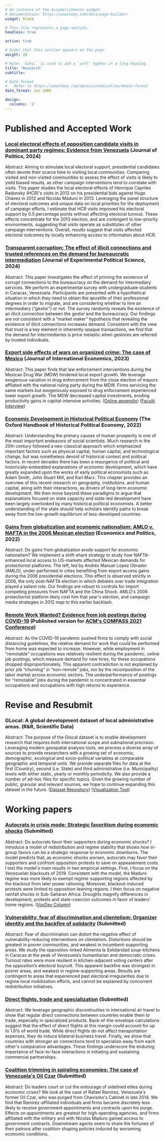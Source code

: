 ```yaml
---
# An instance of the Accomplishments widget.
# Documentation: https://wowchemy.com/docs/page-builder/
widget: blank

# This file represents a page section.
headless: true

active: true

# Order that this section appears on the page.
weight: 20

# Note: `&shy;` is used to add a 'soft' hyphen in a long heading.
title: 'Research'
subtitle:

# Date format
#   Refer to https://wowchemy.com/docs/customization/#date-format
date_format: Jan 2006

design:
  columns: '2'
---
```

# Published and Accepted Work

### [Local electoral effects of opposition candidate visits in dominant party regimes: Evidence from Venezuela](https://josemoralesarilla.com/uploads/paper_04_HCR.pdf) (Journal of Politics, 2024)
Abstract: Aiming to stimulate local electoral support, presidential candidates often devote their scarce time to visiting local communities. Comparing visited and non-visited communities to assess the effect of visits is likely to yield biased results, as other campaign interventions tend to correlate with visits. This paper studies the local electoral effects of Henrique Capriles Radonsky (HCR)'s visits in 2012 on his presidential bids against Hugo Chávez in 2012 and Nicolás Maduro in 2013. Leveraging the panel structure of electoral outcomes and unique data on local priorities for the deployment of campaign efforts, I estimate that HCR visits improved his electoral support by 0.5 percentage points without affecting electoral turnout. These effects concentrate for the 2013 election, and are contingent to low-priority environments, suggesting that visits operate as substitutes of other campaign interventions. Overall, results suggest that visits affected electoral outcomes by locally enhancing access to information about HCR.

### [Transparent corruption: The effect of illicit connections and trusted references on the demand for bureaucratic intermediation](https://josemoralesarilla.com/uploads/paper_08_gestores.pdf) (Journal of Experimental Political Science, 2024)
Abstract: This paper investigates the effect of priming the existence of corrupt connections to the bureaucracy on the demand for intermediary services. We perform an experimental survey with undergraduate students in Caracas, Venezuela. Participants are presented with a hypothetical situation in which they need to obtain the apostille of their professional degrees in order to migrate, and are considering whether to hire an intermediary (“gestor”) or not. The survey randomly reveals the existence of an illicit connection between the gestor and the bureaucracy. Our findings are not consistent with a “market maker” hypothesis that revealing the existence of illicit connections increases demand. Consistent with the view that trust is a key element in inherently opaque transactions, we find that the demand for intermediaries is price inelastic when gestores are referred by trusted individuals.

### [Export side effects of wars on organized crime: The case of Mexico](https://josemoralesarilla.com/uploads/paper_03_MDW.pdf) (Journal of International Economics, 2023)
Abstract: This paper finds that law enforcement interventions during the Mexican Drug War (MDW) hindered local export growth. We leverage exogenous variation in drug enforcement from the close election of mayors affliated with the national ruling party during the MDW. Firms servicing the same markets but exogenously exposed to drug enforcement experienced lower export growth. The MDW decreased capital investments, eroding productivity gains in capital-intensive activities.
([Online appendix](https://josemoralesarilla.com/uploads/paper_03_MDW_appendix.pdf)) ([Faculti Interview](https://faculti.net/export-side-effects-of-wars-on-organized-crime/))

### [Economic Development in Historical Political Economy](https://josemoralesarilla.com/uploads/paper_06_hpechapter.pdf) (The Oxford Handbook of Historical Political Economy, 2022)
Abstract: Understanding the primary causes of human prosperity is one of the most important endeavors of social scientists. Much research in the 20th century followed a neo-classical approach which emphasized important factors such as physical capital, human capital, and technological change, but was nonetheless devoid of historical context and political factors. In recent decades there has been a resurgence of political and historically-embedded explanations of economic development, which have greatly expanded upon the works of early political economists such as Adam Smith, John Stuart Mill, and Karl Marx. This chapter provides an overview of this recent research on geography, institutions, and human capital, along with their interactions, as drivers of long-term economic development. We then move beyond these paradigms to argue that explanations focused on state capacity and state-led development have been largely overlooked by many historical political economists. A better understanding of the state should help scholars identify paths to break away from the low-growth equilibrium of less-developed countries.

### [Gains from globalization and economic nationalism: AMLO v. NAFTA in the 2006 Mexican election](https://josemoralesarilla.com/uploads/paper_02_AMLO.pdf) (Economics and Politics, 2022)
Abstract: Do gains from globalization erode support for economic nationalism? We implement a shift-share strategy to study how NAFTA-enhanced local access to US-markets affected Mexican demands for protectionist platforms. The left, led by Andrés Manuel López Obrador (AMLO), under-performed in cities benefiting from export access gains during the 2006 presidential elections. This effect is observed strictly in 2006, the only post-NAFTA election in which debates over trade integration played a salient role. Our findings are robust to controls for import competing pressures from NAFTA and the China Shock. AMLO's 2006 protectionist platform likely cost him that year's election, and campaign media strategies in 2012 map to this earlier backlash.

### [Remote Work Wanted? Evidence from job postings during COVID-19](https://josemoralesarilla.com/uploads/paper_05_Covid.pdf) (Published version for [ACM's COMPASS 2021 Conference](https://dl.acm.org/doi/10.1145/3460112.3471984))
Abstract: As the COVID-19 pandemic pushed firms to comply with social distancing guidelines, the relative demand for work that could be performed from home was expected to increase. However, while employment in “remotable" occupations was relatively resilient during the pandemic, online job postings, which measure demand for new hires, for these occupations dropped disproportionately. This apparent contradiction is not explained by prior job “churning" in “non-remote” jobs, nor by the recomposition of the labor market across economic sectors. The underperformance of postings for “remotable” jobs during the pandemic is concentrated in essential occupations and occupations with high returns to experience.

# Revise and Resubmit

### GLocal: A global development dataset of local administrative areas. (R&R, Scientific Data)
Abstract: The purpose of the Glocal dataset is to enable development research that requires both international scope and subnational precision. Leveraging modern geospatial analysis tools, we process a diverse array of sources to provide researchers with a growing set of economic, demographic, ecological and socio-political variables at comparable geographic and temporal units. We provide separate files for data at the first (Country), second (i.e. State) and third administrative (i.e. Municipality) levels with either static, yearly or monthly periodicity. We also provide a number of ad-hoc files for specific topics. Given the growing number of public, granular and relevant sources, we hope to continue expanding this dataset in the future.
([Dataset Repository](https://dataverse.harvard.edu/dataset.xhtml?persistentId=doi:10.7910/DVN/6TUCTE)) ([Visualization Tool](https://glocal.streamlit.app/))

# Working papers

### [Autocrats in crisis mode: Strategic favoritism during economic shocks](https://josemoralesarilla.com/uploads/paper_01_autocrats.pdf) (Submitted)
Abstract: Do autocrats favor their supporters during economic shocks? I introduce a model of redistribution and regime stability that shows how in-group favors can be a strategic response to economic downturns. The model predicts that, as economic shocks worsen, autocrats may favor their supporters and confront opposition protests to save on appeasement costs. I test the model's main results in two empirical settings. First, I focus on the Venezuelan blackouts of 2019. Consistent with the model, the Maduro regime was more likely to exempt regime-supporting regions affected by the blackout from later power rationing. Moreover, blackout-induced protests were limited to opposition-leaning regions. I then focus on negative rainfall shocks in Sub-Saharan Africa. Droughts magnify differences in development, protests and state-coercion outcomes in favor of leaders' home regions.
([VoxDev Column](https://voxdev.org/topic/institutions-political-economy/autocrats-crisis-mode-how-dictators-adapt-distributive-choices))

### [Vulnerability, fear of discrimination and clientelism: Organizer identity and the backfire of solidarity](https://josemoralesarilla.com/uploads/paper_07_comedores.pdf) (Submitted)
Abstract: Fear of discrimination can distort the negative effect of vulnerability-reducing interventions on clientelism. Distortions should be greatest in poorer communities, and weakest in incumbent-supporting areas. We study the opposition-linked Alimenta la Solidaridad soup-kitchens in Caracas at the peak of Venezuela’s humanitarian and democratic crises. Turnout rates were more resilient in kitchen-adjacent voting centers after the opposition’s electoral boycott. This apparent backfire was strongest in poorer areas, and weakest in regime-supporting areas. Results are contingent to areas that experienced past electoral irregularities due to regime local mobilization efforts, and cannot be explained by concurrent redistribution initiatives.

### [Direct flights, trade and specialization](https://josemoralesarilla.com/uploads/paper_09_airconnect.pdf) (Submitted)
Abstract: We leverage geographic discontinuities in international air travel to show that regular direct connections between countries enable them to trade, especially in specialized products. Back-of-the-envelope calculations suggest that the effect of direct flights at this margin could account for up to 1.6\% of world trade. While direct flights do not affect transportation expenses, they do induce bilateral business travel. Finally, we show that countries with stronger air connections tend to specialize away from each other's comparative advantages. These findings underscore the enduring importance of face-to-face interactions in initiating and sustaining commercial partnerships.

### [Coalition trimming in spiraling economies: The case of Venezuela's Oil Czar](https://josemoralesarilla.com/uploads/paper_10_gacetas.pdf) (Submitted)
Abstract: Do leaders court or cut the entourage of sidelined elites during economic crises? We look at the case of Rafael Ramirez, Venezuela's former Oil Czar, who was purged from Chavismo's Cabinet in late 2014. We find that Ramirez-affiliated individuals and firms became discretely less likely to receive government appointments and contracts upon his purge. Effects on appointments are greatest for high-spending agencies, and firms affiliated with the military and with Nicolas Maduro gained access to government contracts. Downstream agents seem to share the fortunes of their patrons after coalition-shaping policies induced by worsening economic conditions.
